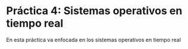 # Práctica 4: Sistemas operativos en tiempo real

En esta práctica va enfocada en los sistemas operativos en tiempo real
